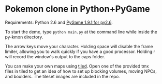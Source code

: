 Pokemon clone in Python+PyGame
==============================

Requirements: Python 2.6 and [PyGame 1.9.1 for py2.6](http://pygame.org/ftp/).

To start the demo, type `python main.py` at the command line while inside the py-kmon directory.

The arrow keys move your character. Holding space will disable the frame limiter, allowing you to walk quickly if you have a good processor. Holding r will record the window's output to the caps folder.

You can make your own maps using [tiled](http://www.mapeditor.org/). Open one of the provided tmx files in tiled to get an idea of how to set up blocking volumes, moving NPCs, and boulders. The tileset images are included in the repo.